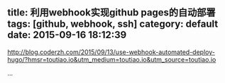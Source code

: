 title: 利用webhook实现github pages的自动部署
tags: [github, webhook, ssh]
category: default
date: 2015-09-16 18:12:39
---

http://blog.coderzh.com/2015/09/13/use-webhook-automated-deploy-hugo/?hmsr=toutiao.io&utm_medium=toutiao.io&utm_source=toutiao.io


...
